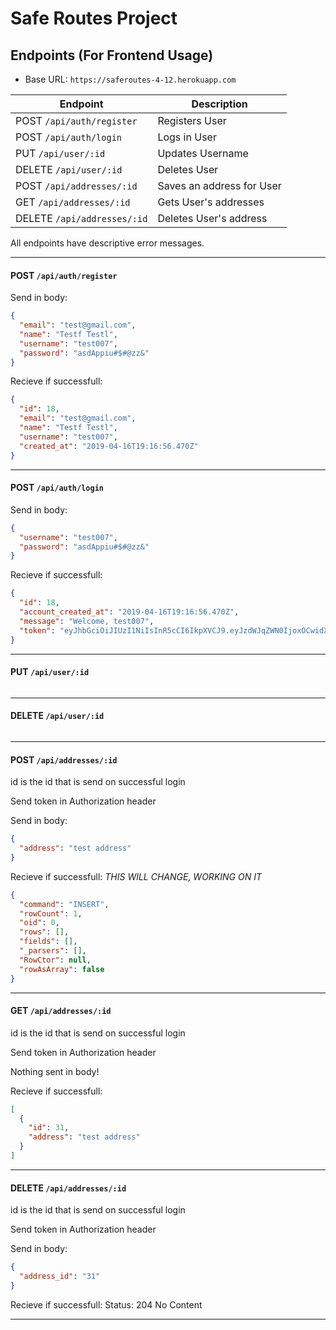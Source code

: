# Safe Routes Project

## Endpoints (For Frontend Usage)

- Base URL: `https://saferoutes-4-12.herokuapp.com`

| Endpoint                    | Description               |
| --------------------------- | ------------------------- |
| POST `/api/auth/register`   | Registers User            |
| POST `/api/auth/login`      | Logs in User              |
| PUT `/api/user/:id`         | Updates Username          |
| DELETE `/api/user/:id`      | Deletes User              |
| POST `/api/addresses/:id`   | Saves an address for User |
| GET `/api/addresses/:id`    | Gets User's addresses     |
| DELETE `/api/addresses/:id` | Deletes User's address    |

All endpoints have descriptive error messages.

---

#### POST `/api/auth/register`

Send in body:

```json
{
  "email": "test@gmail.com",
  "name": "Testf Testl",
  "username": "test007",
  "password": "asdAppiu#$#@zz&"
}
```

Recieve if successfull:

```json
{
  "id": 18,
  "email": "test@gmail.com",
  "name": "Testf Testl",
  "username": "test007",
  "created_at": "2019-04-16T19:16:56.470Z"
}
```

---

#### POST `/api/auth/login`

Send in body:

```json
{
  "username": "test007",
  "password": "asdAppiu#$#@zz&"
}
```

Recieve if successfull:

```json
{
  "id": 18,
  "account_created_at": "2019-04-16T19:16:56.470Z",
  "message": "Welcome, test007",
  "token": "eyJhbGciOiJIUzI1NiIsInR5cCI6IkpXVCJ9.eyJzdWJqZWN0IjoxOCwidXNlciI6InRlc3QwMDciLCJpYXQiOjE1NTU0NDI2OTcsImV4cCI6MTU1NTUyOTA5N30.2-1CNnh-FRZ8HzVGj1ji2iHAu3YESqxlwQZQNp_nZaQ"
}
```

---

#### PUT `/api/user/:id`

```json

```

---

#### DELETE `/api/user/:id`

```json

```

---

#### POST `/api/addresses/:id`

id is the id that is send on successful login

Send token in Authorization header

Send in body:

```json
{
  "address": "test address"
}
```

Recieve if successfull: _THIS WILL CHANGE, WORKING ON IT_

```json
{
  "command": "INSERT",
  "rowCount": 1,
  "oid": 0,
  "rows": [],
  "fields": [],
  "_parsers": [],
  "RowCtor": null,
  "rowAsArray": false
}
```

---

#### GET `/api/addresses/:id`

id is the id that is send on successful login

Send token in Authorization header

Nothing sent in body!

Recieve if successfull:

```json
[
  {
    "id": 31,
    "address": "test address"
  }
]
```

---

#### DELETE `/api/addresses/:id`

id is the id that is send on successful login

Send token in Authorization header

Send in body:

```json
{
  "address_id": "31"
}
```

Recieve if successfull: Status: 204 No Content

---
